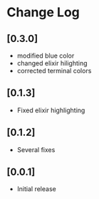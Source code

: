 # Change Log

## [0.3.0]

- modified blue color
- changed elixir hilighting
- corrected terminal colors

## [0.1.3]

- Fixed elixir highlighting

## [0.1.2]

- Several fixes

## [0.0.1]

- Initial release
